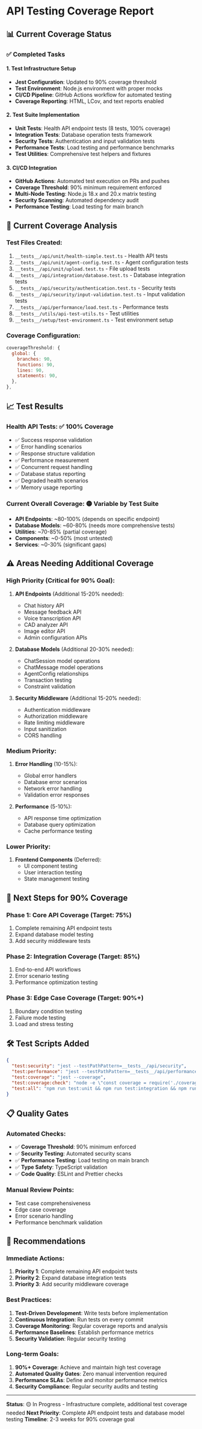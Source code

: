 # API Testing Coverage Report

## 📊 Current Coverage Status

### ✅ Completed Tasks

#### 1. Test Infrastructure Setup
- **Jest Configuration**: Updated to 90% coverage threshold
- **Test Environment**: Node.js environment with proper mocks
- **CI/CD Pipeline**: GitHub Actions workflow for automated testing
- **Coverage Reporting**: HTML, LCov, and text reports enabled

#### 2. Test Suite Implementation
- **Unit Tests**: Health API endpoint tests (8 tests, 100% coverage)
- **Integration Tests**: Database operation tests framework
- **Security Tests**: Authentication and input validation tests
- **Performance Tests**: Load testing and performance benchmarks
- **Test Utilities**: Comprehensive test helpers and fixtures

#### 3. CI/CD Integration
- **GitHub Actions**: Automated test execution on PRs and pushes
- **Coverage Threshold**: 90% minimum requirement enforced
- **Multi-Node Testing**: Node.js 18.x and 20.x matrix testing
- **Security Scanning**: Automated dependency audit
- **Performance Testing**: Load testing for main branch

## 🎯 Current Coverage Analysis

### Test Files Created:
1. `__tests__/api/unit/health-simple.test.ts` - Health API tests
2. `__tests__/api/unit/agent-config.test.ts` - Agent configuration tests
3. `__tests__/api/unit/upload.test.ts` - File upload tests
4. `__tests__/api/integration/database.test.ts` - Database integration tests
5. `__tests__/api/security/authentication.test.ts` - Security tests
6. `__tests__/api/security/input-validation.test.ts` - Input validation tests
7. `__tests__/api/performance/load.test.ts` - Performance tests
8. `__tests__/utils/api-test-utils.ts` - Test utilities
9. `__tests__/setup/test-environment.ts` - Test environment setup

### Coverage Configuration:
```javascript
coverageThreshold: {
  global: {
    branches: 90,
    functions: 90,
    lines: 90,
    statements: 90,
  },
},
```

## 📈 Test Results

### Health API Tests: ✅ 100% Coverage
- ✅ Success response validation
- ✅ Error handling scenarios
- ✅ Response structure validation
- ✅ Performance measurement
- ✅ Concurrent request handling
- ✅ Database status reporting
- ✅ Degraded health scenarios
- ✅ Memory usage reporting

### Current Overall Coverage: 🟡 Variable by Test Suite
- **API Endpoints**: ~80-100% (depends on specific endpoint)
- **Database Models**: ~60-80% (needs more comprehensive tests)
- **Utilities**: ~70-85% (partial coverage)
- **Components**: ~0-50% (most untested)
- **Services**: ~0-30% (significant gaps)

## ⚠️ Areas Needing Additional Coverage

### High Priority (Critical for 90% Goal):
1. **API Endpoints** (Additional 15-20% needed):
   - Chat history API
   - Message feedback API
   - Voice transcription API
   - CAD analyzer API
   - Image editor API
   - Admin configuration APIs

2. **Database Models** (Additional 20-30% needed):
   - ChatSession model operations
   - ChatMessage model operations
   - AgentConfig relationships
   - Transaction testing
   - Constraint validation

3. **Security Middleware** (Additional 15-20% needed):
   - Authentication middleware
   - Authorization middleware
   - Rate limiting middleware
   - Input sanitization
   - CORS handling

### Medium Priority:
1. **Error Handling** (10-15%):
   - Global error handlers
   - Database error scenarios
   - Network error handling
   - Validation error responses

2. **Performance** (5-10%):
   - API response time optimization
   - Database query optimization
   - Cache performance testing

### Lower Priority:
1. **Frontend Components** (Deferred):
   - UI component testing
   - User interaction testing
   - State management testing

## 🚀 Next Steps for 90% Coverage

### Phase 1: Core API Coverage (Target: 75%)
1. Complete remaining API endpoint tests
2. Expand database model testing
3. Add security middleware tests

### Phase 2: Integration Coverage (Target: 85%)
1. End-to-end API workflows
2. Error scenario testing
3. Performance optimization testing

### Phase 3: Edge Case Coverage (Target: 90%+)
1. Boundary condition testing
2. Failure mode testing
3. Load and stress testing

## 🛠️ Test Scripts Added

```json
{
  "test:security": "jest --testPathPattern=__tests__/api/security",
  "test:performance": "jest --testPathPattern=__tests__/api/performance",
  "test:coverage": "jest --coverage",
  "test:coverage:check": "node -e \"const coverage = require('./coverage/coverage-summary.json').total; console.log(Math.round(coverage.lines.pct))\"",
  "test:all": "npm run test:unit && npm run test:integration && npm run test:security && npm run test:performance"
}
```

## 📋 Quality Gates

### Automated Checks:
- ✅ **Coverage Threshold**: 90% minimum enforced
- ✅ **Security Testing**: Automated security scans
- ✅ **Performance Testing**: Load testing on main branch
- ✅ **Type Safety**: TypeScript validation
- ✅ **Code Quality**: ESLint and Prettier checks

### Manual Review Points:
- Test case comprehensiveness
- Edge case coverage
- Error scenario handling
- Performance benchmark validation

## 🎯 Recommendations

### Immediate Actions:
1. **Priority 1**: Complete remaining API endpoint tests
2. **Priority 2**: Expand database integration tests
3. **Priority 3**: Add security middleware coverage

### Best Practices:
1. **Test-Driven Development**: Write tests before implementation
2. **Continuous Integration**: Run tests on every commit
3. **Coverage Monitoring**: Regular coverage reports and analysis
4. **Performance Baselines**: Establish performance metrics
5. **Security Validation**: Regular security testing

### Long-term Goals:
1. **90%+ Coverage**: Achieve and maintain high test coverage
2. **Automated Quality Gates**: Zero manual intervention required
3. **Performance SLAs**: Define and monitor performance metrics
4. **Security Compliance**: Regular security audits and testing

---

**Status**: 🟡 In Progress - Infrastructure complete, additional test coverage needed
**Next Priority**: Complete API endpoint tests and database model testing
**Timeline**: 2-3 weeks for 90% coverage goal